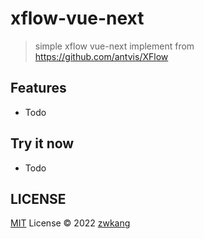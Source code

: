 # xflow-vue-next

> simple xflow vue-next implement from https://github.com/antvis/XFlow

## Features

- Todo

## Try it now

- Todo

## LICENSE

[MIT](./LICENSE) License © 2022 [zwkang](https://github.com/zwkang)
